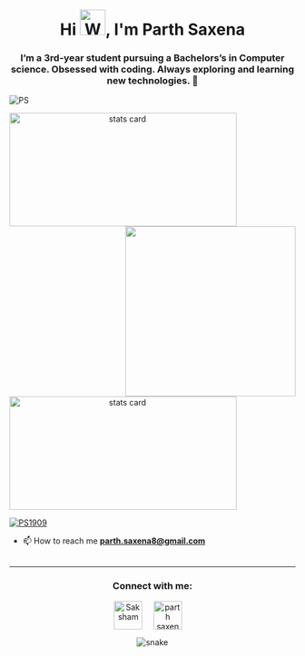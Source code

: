 <h1 align="center">Hi <img src="https://raw.githubusercontent.com/nixin72/nixin72/master/wave.gif"
         alt="Waving hand animated gif"
         height="45"
         width="45" />, I'm Parth Saxena</h1>
<h3 align="center"> I’m a 3rd-year student pursuing a Bachelors’s in Computer science. Obsessed with coding. Always exploring and learning new technologies. 💚</h3>

<p align="left"> <img src="https://komarev.com/ghpvc/?username=parthsaxena1909&label=Profile%20views&color=0e75b6&style=flat" alt="PS" /> </p>

<p>
<a align= "center" href="https://github.com/parthsaxena1909">
<img alt= "stats card" height="200px" width="400" src="https://github-readme-streak-stats.herokuapp.com/?user=parthsaxena1909&theme=radical">
<img align="right" height="300px" width="300px" src="https://cdn.dribbble.com/users/5124/screenshots/12296236/media/63d867b0df7a059f1f56a7b894f7d5a7.gif" /></a>
</p>

<p>
<a align= "center" href="https://github.com/parthsaxena1909">
  <img alt= "stats card" height="200px" width="400" src="https://github-readme-stats.vercel.app/api?username=parthsaxena1909&theme=radical&show_icons=true&count_private=true" />
   </a>

</p>

<p align="left"> <a href="https://twitter.com/PS1909" target="blank"><img src="https://img.shields.io/twitter/follow/PS1909?logo=twitter&style=for-the-badge" alt="PS1909" /></a> </p>

- 📫 How to reach me **parth.saxena8@gmail.com**
 <br><br>
<hr>

<h3 align="center">Connect with me:</h3>
<p align="center">
<a href="https://twitter.com/PS1909" target="blank"><img align="center" src="https://img.icons8.com/cute-clipart/64/000000/twitter.png" alt="Saksham" height="50" width="50" /></a> &nbsp;&nbsp;&nbsp;
<a href="https://linkedin.com/in/parth-saxena-102670190" target="blank"><img align="center" src="https://img.icons8.com/cute-clipart/64/000000/linkedin.png" alt="parth saxena" height="50" width="50" /></a>&nbsp;&nbsp;&nbsp;&nbsp;

</p>

<p>
<p align="center">
  <img src="https://github.com/ishikkkkaaaa/ishikkkkaaaa/raw/output/github-contribution-grid-snake.svg" alt="snake"></center>
</p>

